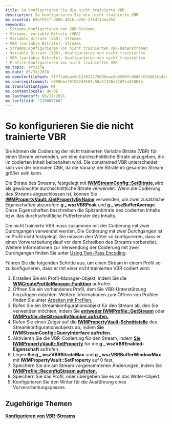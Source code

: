 ```yaml
---
title: So konfigurieren Sie die nicht trainierte VBR
description: So konfigurieren Sie die nicht trainierte VBR
ms.assetid: 69ef951f-d08b-401b-a285-2ffdf43ea35d
keywords:
- Streams,Konfigurieren von VBR-Streams
- Streams, variable Bitrate (VBR)
- Variable Bitrate (VBR), Streams
- VBR (variable Bitrate), Streams
- Streams,Konfigurieren von nicht trainierten VBR-Datenströmen
- Variable Bitrate (VBR), Konfigurieren von nicht trainierten
- VBR (variable Bitrate), Konfigurieren von nicht trainierten
- Profile,Konfigurieren von nicht trainierten VBR
ms.topic: article
ms.date: 05/31/2018
ms.openlocfilehash: 5ff73a0aac8d13f015175080aac6eb580fc9686c67d892b14e4714746c8cea34
ms.sourcegitcommit: e858bbe701567d4583c50a11326e42d7ea51804b
ms.translationtype: MT
ms.contentlocale: de-DE
ms.lasthandoff: 08/11/2021
ms.locfileid: "119807760"
---
```

# <a name="to-configure-unconstrained-vbr"></a>So konfigurieren Sie die nicht trainierte VBR

Sie können die Codierung der nicht trainierten Variable Bitrate (VBR) für einen Stream verwenden, um eine durchschnittliche Bitrate anzugeben, die im codierten Inhalt beibehalten wird. Die constrained VBR unterscheidet sich von der normalen CBR, da die Varianz der Bitrate im gesamten Stream größer sein kann.

Die Bitrate des Streams, festgelegt mit [**IWMStreamConfig::SetBitrate,**](/previous-versions/windows/desktop/api/Wmsdkidl/nf-wmsdkidl-iwmstreamconfig-setbitrate)wird als gewünschte durchschnittliche Bitrate verwendet. Wenn die Codierung des Streams abgeschlossen ist, können Sie [**IWMPropertyVault::GetPropertyByName**](/previous-versions/windows/desktop/api/Wmsdkidl/nf-wmsdkidl-iwmpropertyvault-getpropertybyname) verwenden, um zwei zusätzliche Eigenschaften abzurufen: **g \_ wszVBRPeak** und **g \_ wszBufferAverage**. Diese Eigenschaften beschreiben die Spitzenbitrate des codierten Inhalts bzw. das durchschnittliche Pufferfenster des Inhalts.

Die nicht trainierte VBR muss zusammen mit der Codierung mit zwei Durchgangen verwendet werden. Die Codierung mit zwei Durchgangen ist im Profil nicht festgelegt. Sie müssen den Writer so konfigurieren, dass er einen Vorverarbeitungslauf vor dem Schreiben des Streams vorbereitet. Weitere Informationen zur Verwendung der Codierung mit zwei Durchgangen finden Sie unter [Using Two-Pass Encoding](using-two-pass-encoding.md).

Führen Sie die folgenden Schritte aus, um einen Stream in einem Profil so zu konfigurieren, dass er mit einer nicht trainierten VBR codiert wird:

1.  Erstellen Sie ein Profil-Manager-Objekt, indem Sie die [**WMCreateProfileManager-Funktion**](/previous-versions/windows/desktop/api/Wmsdkidl/nf-wmsdkidl-wmcreateprofilemanager) aufrufen.
2.  Öffnen Sie ein vorhandenes Profil, dem Sie VBR-Unterstützung hinzufügen möchten. Weitere Informationen zum Öffnen von Profilen finden Sie unter [Arbeiten mit Profilen.](working-with-profiles.md)
3.  Rufen Sie ein Streamkonfigurationsobjekt für den Stream ab, den Sie verwenden möchten, indem Sie [**entweder IWMProfile::GetStream**](/previous-versions/windows/desktop/api/Wmsdkidl/nf-wmsdkidl-iwmprofile-getstream) oder [**IWMProfile::GetStreamByNumber aufrufen.**](/previous-versions/windows/desktop/api/wmsdkidl/nf-wmsdkidl-iwmprofile-getstreambynumber)
4.  Rufen Sie einen Zeiger auf die [**IWMPropertyVault-Schnittstelle**](/previous-versions/windows/desktop/api/wmsdkidl/nn-wmsdkidl-iwmpropertyvault) des Streamkonfigurationsobjekts ab, indem **Sie IWMStreamConfig::QueryInterface aufrufen.**
5.  Aktivieren Sie die VBR-Codierung für den Stream, indem [**Sie IWMPropertyVault::SetProperty**](/previous-versions/windows/desktop/api/Wmsdkidl/nf-wmsdkidl-iwmpropertyvault-setproperty) für die **g \_ wszVBREnabled-Eigenschaft** aufrufen.
6.  Legen **Sie g \_ wszVBRBitrateMax** und **g \_ wszVBRBufferWindowMax** mit **IWMPropertyVault::SetProperty** auf 0 fest.
7.  Speichern Sie die am Stream vorgenommenen Änderungen, indem Sie [**IWMProfile::ReconfigStream aufrufen.**](/previous-versions/windows/desktop/api/Wmsdkidl/nf-wmsdkidl-iwmprofile-reconfigstream)
8.  Speichern Sie das Profil, oder übergeben Sie es an das Writer-Objekt.
9.  Konfigurieren Sie den Writer für die Ausführung eines Vorverarbeitungspasses.

## <a name="related-topics"></a>Zugehörige Themen

<dl> <dt>

[**Konfigurieren von VBR-Streams**](configuring-vbr-streams.md)
</dt> </dl>

 

 




